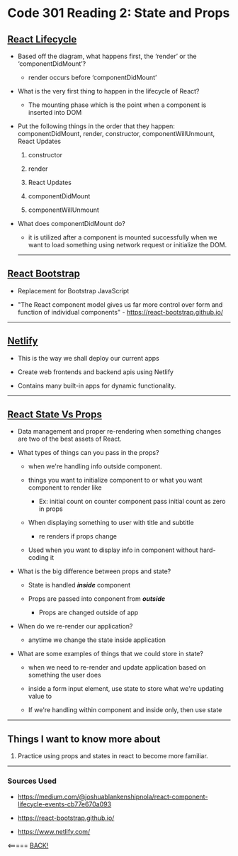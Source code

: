 # Code 301 Reading 2: State and Props

## [React Lifecycle](https://medium.com/@joshuablankenshipnola/react-component-lifecycle-events-cb77e670a093)

* Based off the diagram, what happens first, the ‘render’ or the ‘componentDidMount’?
  
  * render occurs before ‘componentDidMount’

* What is the very first thing to happen in the lifecycle of React?

  * The mounting phase which is the point when a component is inserted into DOM

* Put the following things in the order that they happen: componentDidMount, render, constructor, componentWillUnmount, React Updates

  1. constructor

  2. render

  3. React Updates

  4. componentDidMount

  5. componentWillUnmount

* What does componentDidMount do?

  * it is utilized after a component is mounted successfully when we want to load something using network request or initialize the DOM.

  ---

## [React Bootstrap](https://react-bootstrap.github.io/)

* Replacement for Bootstrap JavaScript

* "The React component model gives us far more control over form and function of individual components" - https://react-bootstrap.github.io/

---

## [Netlify](https://www.netlify.com/)

* This is the way we shall deploy our current apps

* Create web frontends and backend apis using Netlify

* Contains many built-in apps for dynamic functionality.

---

## [React State Vs Props](https://www.youtube.com/watch?v=IYvD9oBCuJI)

* Data management and proper re-rendering when something changes are two of the best assets of React.

* What types of things can you pass in the props?

  * when we're handling info outside component.

  * things you want to initialize component to or what you want component to render like

    * Ex: initial count on counter component pass initial count as zero in props

  * When displaying something to user with title and subtitle

    * re renders if props change

  * Used when you want to display info in component without hard-coding it  

* What is the big difference between props and state?

  * State is handled ___inside___ component

  * Props are passed into conponent from ___outside___

    * Props are changed outside of app

* When do we re-render our application?

  * anytime we change the state inside application

* What are some examples of things that we could store in state?

  * when we need to re-render and update application based on something the user does

  * inside a form input element, use state to store what we're updating value to

  * If we're handling within component and inside only, then use state

---

## Things I want to know more about

1. Practice using props and states in react to become more familiar.

---

### Sources Used

* <https://medium.com/@joshuablankenshipnola/react-component-lifecycle-events-cb77e670a093>

* <https://react-bootstrap.github.io/>

* <https://www.netlify.com/>

<===== [BACK!](README.md)
